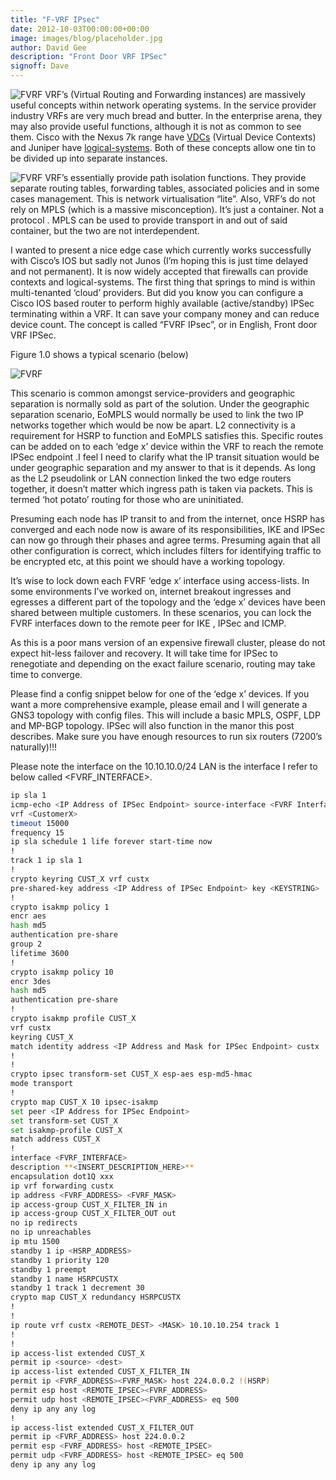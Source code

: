 ```yaml
---
title: "F-VRF IPsec"
date: 2012-10-03T00:00:00+00:00
image: images/blog/placeholder.jpg
author: David Gee
description: "Front Door VRF IPSec"
signoff: Dave
---
```


![FVRF](/images/blog/front_door_1.png#floatleft) VRF’s (Virtual Routing and Forwarding instances) are massively useful concepts within network operating systems. In the service provider industry VRFs are very much bread and butter. In the enterprise arena, they may also provide useful functions, although it is not as common to see them. Cisco with the Nexus 7k range have [VDCs](http://www.cisco.com/en/US/prod/collateral/switches/ps9441/ps9402/ps9512/White_Paper_Tech_Overview_Virtual_Device_Contexts.html) (Virtual Device Contexts) and Juniper have [logical-systems](http://www.juniper.net/techpubs/software/junos/junos94/swconfig-routing/logical-system-overview.html). Both of these concepts allow one tin to be divided up into separate instances.

![FVRF](/images/blog/front_door_2.png#floatright) VRF’s essentially provide path isolation functions. They provide separate routing tables, forwarding tables, associated policies and in some cases management. This is network virtualisation “lite”. Also, VRF’s do not rely on MPLS (which is a massive misconception). It’s just a container. Not a protocol . MPLS can be used to provide transport in and out of said container, but the two are not interdependent.

I wanted to present a nice edge case which currently works successfully with Cisco’s IOS but sadly not Junos (I’m hoping this is just time delayed and not permanent). It is now widely accepted that firewalls can provide contexts and logical-systems.  The first thing that springs to mind is within multi-tenanted ‘cloud’ providers. But did you know you can configure a Cisco IOS based router to perform highly available (active/standby) IPSec terminating within a VRF. It can save your company money and can reduce device count. The concept is called “FVRF IPsec”, or in English, Front door VRF IPSec.

Figure 1.0 shows a typical scenario (below)

![FVRF](/images/blog/front_door_3.png#center)

This scenario is common amongst service-providers and geographic separation is normally sold as part of the solution. Under the geographic separation scenario, EoMPLS would normally be used to link the two IP networks together which would be now be apart. L2 connectivity is a requirement for HSRP to function and EoMPLS satisfies this. Specific routes can be added on to each ‘edge x’ device within the VRF to reach the remote IPSec  endpoint .I feel I need to clarify what the IP transit situation would be under geographic separation and my answer to that is it depends. As long as the L2 pseudolink or LAN connection linked the two edge routers together,  it doesn’t matter which ingress path is taken via packets.  This is termed ‘hot potato’ routing for those who are uninitiated.

Presuming each node has IP transit to and from the internet, once HSRP has converged and each node now is aware of its responsibilities, IKE and IPSec can now go through their phases and agree terms.  Presuming again that all other configuration is correct, which includes filters for identifying traffic to be encrypted etc, at this point we should have a working topology.

It’s wise to lock down each FVRF ‘edge x’ interface using access-lists. In some environments I’ve worked on, internet breakout ingresses and egresses a different part of the topology and the ‘edge x’ devices have been shared between multiple customers. In these scenarios, you can lock the FVRF interfaces down to the remote peer for IKE , IPSec and ICMP.

As this is a poor mans version of an expensive firewall cluster, please do not expect hit-less failover and recovery. It will take time for IPSec to renegotiate and depending on the exact failure scenario, routing may take time to converge.

Please find a config snippet below for one of the ‘edge x’ devices. If you want a more comprehensive example, please email and I will generate a GNS3 topology with config files. This will include a basic MPLS, OSPF, LDP and MP-BGP topology. IPSec will also function in the manor this post describes. Make sure you have enough resources to run six routers (7200’s naturally)!!!

Please note the interface on the 10.10.10.0/24 LAN is the interface I refer to below called <FVRF_INTERFACE>.

```bash
ip sla 1
icmp-echo <IP Address of IPSec Endpoint> source-interface <FVRF Interface>
vrf <CustomerX>
timeout 15000
frequency 15
ip sla schedule 1 life forever start-time now
!
track 1 ip sla 1
!
crypto keyring CUST_X vrf custx
pre-shared-key address <IP Address of IPSec Endpoint> key <KEYSTRING>
!
crypto isakmp policy 1
encr aes
hash md5
authentication pre-share
group 2
lifetime 3600
!
crypto isakmp policy 10
encr 3des
hash md5
authentication pre-share
!
crypto isakmp profile CUST_X
vrf custx
keyring CUST_X
match identity address <IP Address and Mask for IPSec Endpoint> custx
!
!
crypto ipsec transform-set CUST_X esp-aes esp-md5-hmac
mode transport
!
crypto map CUST_X 10 ipsec-isakmp
set peer <IP Address for IPSec Endpoint>
set transform-set CUST_X
set isakmp-profile CUST_X
match address CUST_X
!
interface <FVRF_INTERFACE>
description **<INSERT_DESCRIPTION_HERE>**
encapsulation dot1Q xxx
ip vrf forwarding custx
ip address <FVRF_ADDRESS> <FVRF_MASK>
ip access-group CUST_X_FILTER_IN in
ip access-group CUST_X_FILTER_OUT out
no ip redirects
no ip unreachables
ip mtu 1500
standby 1 ip <HSRP_ADDRESS>
standby 1 priority 120
standby 1 preempt
standby 1 name HSRPCUSTX
standby 1 track 1 decrement 30
crypto map CUST_X redundancy HSRPCUSTX
!
!
ip route vrf custx <REMOTE_DEST> <MASK> 10.10.10.254 track 1
!
!
ip access-list extended CUST_X
permit ip <source> <dest>
ip access-list extended CUST_X_FILTER_IN
permit ip <FVRF_ADDRESS><FVRF_MASK> host 224.0.0.2 !(HSRP)
permit esp host <REMOTE_IPSEC><FVRF_ADDRESS>
permit udp host <REMOTE_IPSEC><FVRF_ADDRESS> eq 500
deny ip any any log
!
ip access-list extended CUST_X_FILTER_OUT
permit ip <FVRF_ADDRESS> host 224.0.0.2
permit esp <FVRF_ADDRESS> host <REMOTE_IPSEC>
permit udp <FVRF_ADDRESS> host <REMOTE_IPSEC> eq 500
deny ip any any log
```